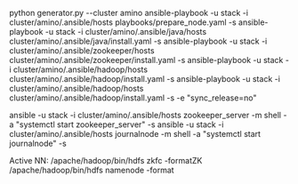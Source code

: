 python generator.py  --cluster amino
ansible-playbook -u stack -i cluster/amino/.ansible/hosts playbooks/prepare_node.yaml -s
ansible-playbook -u stack -i cluster/amino/.ansible/java/hosts cluster/amino/.ansible/java/install.yaml -s 
ansible-playbook -u stack -i cluster/amino/.ansible/zookeeper/hosts cluster/amino/.ansible/zookeeper/install.yaml -s
ansible-playbook -u stack -i cluster/amino/.ansible/hadoop/hosts cluster/amino/.ansible/hadoop/install.yaml -s
ansible-playbook -u stack -i cluster/amino/.ansible/hadoop/hosts cluster/amino/.ansible/hadoop/install.yaml -s -e "sync_release=no"

ansible -u stack -i cluster/amino/.ansible/hosts zookeeper_server -m shell -a "systemctl start zookeeper_server" -s
ansible -u stack -i cluster/amino/.ansible/hosts journalnode -m shell -a "systemctl start journalnode" -s

Active NN:
/apache/hadoop/bin/hdfs zkfc -formatZK
/apache/hadoop/bin/hdfs namenode -format